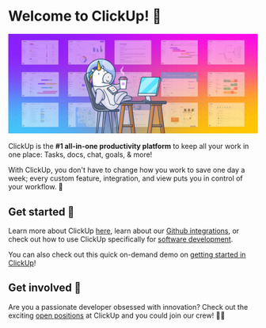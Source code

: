 # Welcome to ClickUp! 🦄 

![](../assets/cover.png)

ClickUp is the **#1 all-in-one productivity platform** to keep all your work in one place: Tasks, docs, chat, goals, & more!

With ClickUp, you don't have to change how you work to save one day a week; every custom feature, integration, and view puts you in control of your workflow. 🚀

## Get started 🙌

Learn more about ClickUp [here](https://clickup.com/), learn about our [Github integrations](https://clickup.com/integrations/github), or check out how to use ClickUp specifically for [software development](https://docs.clickup.com/en/articles/2067150-how-to-use-clickup-for-software-development). 

You can also check out this quick on-demand demo on [getting started in ClickUp](https://clickup.com/on-demand-demo)!

## Get involved 👋

Are you a passionate developer obsessed with innovation? Check out the exciting [open positions](https://clickup.com/careers) at ClickUp and you could join our crew! 🧑‍🚀